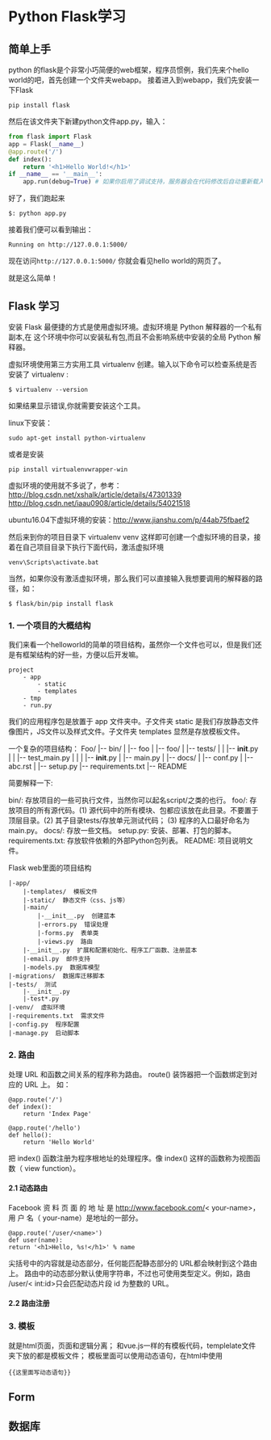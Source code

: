 # Python Flask学习



## 简单上手

python 的flask是个非常小巧简便的web框架，程序员惯例，我们先来个hello world的吧，首先创建一个文件夹webapp。
接着进入到webapp，我们先安装一下Flask

```
pip install flask
```

然后在该文件夹下新建python文件app.py，输入：
```python
from flask import Flask
app = Flask(__name__)
@app.route('/')
def index():
    return '<h1>Hello World!</h1>'
if __name__ == '__main__':
    app.run(debug=True) # 如果你启用了调试支持，服务器会在代码修改后自动重新载入，并在发生错误时提供一个相当有用的调试器。
```
好了，我们跑起来
```
$: python app.py
```
接着我们便可以看到输出：

```
Running on http://127.0.0.1:5000/
```

现在访问`http://127.0.0.1:5000/` 你就会看见hello world的网页了。

就是这么简单！



## Flask 学习

安装 Flask 最便捷的方式是使用虚拟环境。虚拟环境是 Python 解释器的一个私有副本,在
这个环境中你可以安装私有包,而且不会影响系统中安装的全局 Python 解释器。



虚拟环境使用第三方实用工具 virtualenv 创建。输入以下命令可以检查系统是否安装了
virtualenv :

```
$ virtualenv --version
```

如果结果显示错误,你就需要安装这个工具。



linux下安装：

````
sudo apt-get install python-virtualenv
````

或者是安装

`````
pip install virtualenvwrapper-win
`````


虚拟环境的使用就不多说了，参考：http://blog.csdn.net/xshalk/article/details/47301339
http://blog.csdn.net/iaau0908/article/details/54021518

ubuntu16.04下虚拟环境的安装：http://www.jianshu.com/p/44ab75fbaef2



然后来到你的项目目录下
    virtualenv venv
这样即可创建一个虚拟环境的目录，接着在自己项目目录下执行下面代码，激活虚拟环境

    venv\Scripts\activate.bat



当然，如果你没有激活虚拟环境，那么我们可以直接输入我想要调用的解释器的路径，如：

    $ flask/bin/pip install flask


### 1. 一个项目的大概结构

我们来看一个helloworld的简单的项目结构，虽然你一个文件也可以，但是我们还是有框架结构的好一些，方便以后开发嘛。

    project
        - app
            - static
            - templates
        - tmp
        - run.py

我们的应用程序包是放置于 app 文件夹中。子文件夹 static 是我们存放静态文件像图片，JS文件以及样式文件。子文件夹 templates 显然是存放模板文件。


一个复杂的项目结构：
    Foo/
    |-- bin/
    |   |-- foo
    |
    |-- foo/
    |   |-- tests/
    |   |   |-- __init__.py
    |   |   |-- test_main.py
    |   |
    |   |-- __init__.py
    |   |-- main.py
    |
    |-- docs/
    |   |-- conf.py
    |   |-- abc.rst
    |
    |-- setup.py
    |-- requirements.txt
    |-- README

简要解释一下:

bin/: 存放项目的一些可执行文件，当然你可以起名script/之类的也行。
foo/: 存放项目的所有源代码。(1) 源代码中的所有模块、包都应该放在此目录。不要置于顶层目录。(2) 其子目录tests/存放单元测试代码； (3) 程序的入口最好命名为main.py。
docs/: 存放一些文档。
setup.py: 安装、部署、打包的脚本。
requirements.txt: 存放软件依赖的外部Python包列表。
README: 项目说明文件。

Flask web里面的项目结构

    |-app/
        |-templates/  模板文件
        |-static/  静态文件（css、js等）
        |-main/
            |-__init__.py  创建蓝本
            |-errors.py  错误处理
            |-forms.py  表单类
            |-views.py  路由
        |-__init__.py  扩展和配置初始化、程序工厂函数、注册蓝本               
        |-email.py  邮件支持
        |-models.py  数据库模型
    |-migrations/  数据库迁移脚本
    |-tests/  测试
        |-__init__.py
        |-test*.py
    |-venv/  虚拟环境
    |-requirements.txt  需求文件
    |-config.py  程序配置
    |-manage.py  启动脚本



### 2. 路由

处理 URL 和函数之间关系的程序称为路由。
route() 装饰器把一个函数绑定到对应的 URL 上。
如：
```
@app.route('/')
def index():
    return 'Index Page'

@app.route('/hello')
def hello():
    return 'Hello World'
```
把 index() 函数注册为程序根地址的处理程序。像 index() 这样的函数称为视图函数（ view function）。



#### 2.1 动态路由

Facebook 资 料 页 面 的 地 址 是 http://www.facebook.com/< your-name>， 用 户 名（ your-name）是地址的一部分。

```
@app.route('/user/<name>')
def user(name):
return '<h1>Hello, %s!</h1>' % name
```
尖括号中的内容就是动态部分，任何能匹配静态部分的 URL都会映射到这个路由上。
路由中的动态部分默认使用字符串，不过也可使用类型定义。例如，路由 /user/< int:id>只会匹配动态片段 id 为整数的 URL。

#### 2.2 路由注册



### 3. 模板



就是html页面，页面和逻辑分离；
和vue.js一样的有模板代码，templelate文件夹下放的都是模板文件；
模板里面可以使用动态语句，在html中使用
<!-- {% raw %} -->
    {{这里面写动态语句}}
<!-- {% endraw %} -->
## Form

## 数据库
